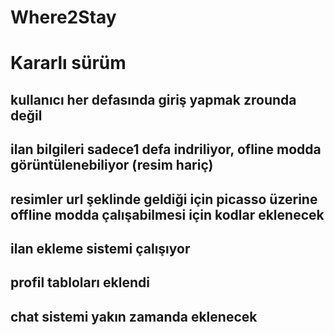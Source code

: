 # Where2Stay

# Kararlı sürüm
## kullanıcı her defasında giriş yapmak zrounda değil
## ilan bilgileri sadece1 defa indriliyor, ofline modda görüntülenebiliyor (resim hariç)
## resimler url şeklinde geldiği için picasso üzerine offline modda çalışabilmesi için kodlar eklenecek
## ilan ekleme sistemi çalışıyor
## profil tabloları eklendi
## chat sistemi yakın zamanda eklenecek
